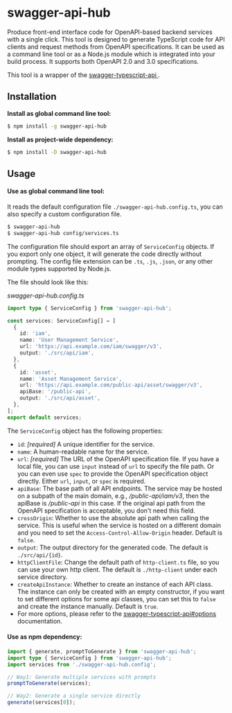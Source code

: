 # swagger-api-hub

Produce front-end interface code for OpenAPI-based backend services with a single click. This tool is designed to generate TypeScript code for API clients and request methods from OpenAPI specifications. It can be used as a command line tool or as a Node.js module which is integrated into your build process. It supports both OpenAPI 2.0 and 3.0 specifications.

This tool is a wrapper of the [swagger-typescript-api
](https://github.com/acacode/swagger-typescript-api).

## Installation

**Install as global command line tool:**

```bash
$ npm install -g swagger-api-hub
```

**Install as project-wide dependency:**

```bash
$ npm install -D swagger-api-hub
```

## Usage

#### Use as global command line tool:

It reads the default configuration file `./swagger-api-hub.config.ts`, you can also specify a custom configuration file.

```bash
$ swagger-api-hub
$ swagger-api-hub config/services.ts
```

The configuration file should export an array of `ServiceConfig` objects. If you export only one object, it will generate the code directly without prompting. The config file extension can be `.ts`, `.js`, `.json`, or any other module types supported by Node.js.

The file should look like this:

_swagger-api-hub.config.ts_

```typescript
import type { ServiceConfig } from 'swagger-api-hub';

const services: ServiceConfig[] = [
  {
    id: 'iam',
    name: 'User Management Service',
    url: 'https://api.example.com/iam/swagger/v3',
    output: './src/api/iam',
  },
  {
    id: 'asset',
    name: 'Asset Management Service',
    url: 'https://api.example.com/public-api/asset/swagger/v3',
    apiBase: '/public-api',
    output: './src/api/asset',
  },
];
export default services;
```

The `ServiceConfig` object has the following properties:

- `id`: _[required]_ A unique identifier for the service.
- `name`: A human-readable name for the service.
- `url`: _[required]_ The URL of the OpenAPI specification file. If you have a local file, you can use `input` instead of `url` to specify the file path. Or you can even use `spec` to provide the OpenAPI specification object directly. Either `url`, `input`, or `spec` is required.
- `apiBase`: The base path of all API endpoints. The service may be hosted on a subpath of the main domain, e.g., _/public-api/iam/v3_, then the apiBase is _/public-api_ in this case. If the original api path from the OpenAPI specification is acceptable, you don't need this field.
- `crossOrigin`: Whether to use the absolute api path when calling the service. This is useful when the service is hosted on a different domain and you need to set the `Access-Control-Allow-Origin` header. Default is `false`.
- `output`: The output directory for the generated code. The default is `./src/api/{id}`.
- `httpClientFile`: Change the default path of `http-client.ts` file, so you can use your own http client. The default is `./http-client` under each service directory.
- `createApiInstance`: Whether to create an instance of each API class. The instance can only be created with an empty constructor, if you want to set different options for some api classes, you can set this to `false` and create the instance manually. Default is `true`.
- For more options, please refer to the [swagger-typescript-api#options](https://github.com/acacode/swagger-typescript-api?tab=readme-ov-file#-options) documentation.

#### Use as npm dependency:

```typescript
import { generate, promptToGenerate } from 'swagger-api-hub';
import type { ServiceConfig } from 'swagger-api-hub';
import services from './swagger-api-hub.config';

// Way1: Generate multiple services with prompts
promptToGenerate(services);

// Way2: Generate a single service directly
generate(services[0]);
```
